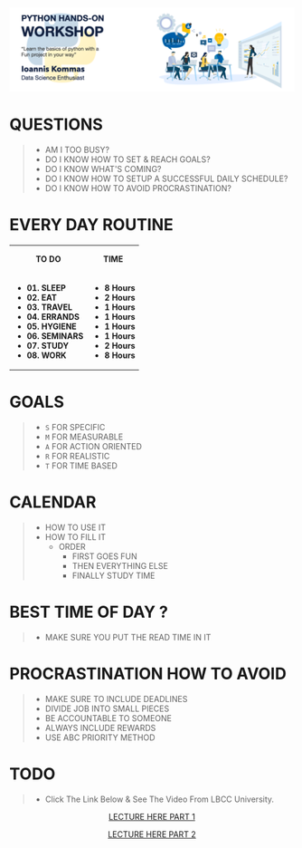 <p align="center">
<img src="https://github.com/johnkommas/hands_on_python_katartisi.gr/blob/master/docs/img/logo.png?raw=true" width="800"/>
</p>

# QUESTIONS
> - AM I TOO BUSY?
> - DO I KNOW HOW TO SET & REACH GOALS?
> - DO I KNOW WHAT'S COMING?
> - DO I KNOW HOW TO SETUP A SUCCESSFUL DAILY SCHEDULE?
> - DO I KNOW HOW TO AVOID PROCRASTINATION?

# EVERY DAY ROUTINE
<table>
    <tbody>
    <tr>
      <td>
        <b><p align="center">TO DO</p></b>
      </td>
      <td>
        <b><p align="center">TIME</p></b>
      </td>
    </tr>
    <tr valign="top">
      <td>
      <ul><li><b>01. SLEEP</b></li>
          <li><b>02. EAT</b></li>
          <li><b>03. TRAVEL</b></li>
          <li><b>04. ERRANDS</b></li>
          <li><b>05. HYGIENE</b></li>
          <li><b>06. SEMINARS</b></li>
          <li><b>07. STUDY</b></li>
          <li><b>08. WORK</b></li>
      </ul>
      </td>
      <td>
      <ul><li><b>8 Hours</b></li>
          <li><b>2 Hours</b></li>
          <li><b>1 Hours</b></li>
          <li><b>1 Hours</b></li>
          <li><b>1 Hours</b></li>
          <li><b>1 Hours</b></li>
          <li><b>2 Hours</b></li>
          <li><b>8 Hours</b></li>
      </ul>
      </td>
      </tr>
</tbody>
</table>

# GOALS
> - `S` FOR SPECIFIC
> - `M` FOR MEASURABLE
> - `A` FOR ACTION ORIENTED
> - `R` FOR REALISTIC
> - `T` FOR TIME BASED


# CALENDAR
> - HOW TO USE IT
> - HOW TO FILL IT
>    - ORDER 
>        - FIRST GOES FUN
>        - THEN EVERYTHING ELSE
>        - FINALLY STUDY TIME
        
# BEST TIME OF DAY ?
> - MAKE SURE YOU PUT THE READ TIME IN IT

# PROCRASTINATION HOW TO AVOID
> - MAKE SURE TO INCLUDE DEADLINES
> - DIVIDE JOB INTO SMALL PIECES
> - BE ACCOUNTABLE TO SOMEONE
> - ALWAYS INCLUDE REWARDS
> - USE ABC PRIORITY METHOD

# TODO 
> - Click The Link Below & See The Video From LBCC University.
<td><p align="center">
<a href="https://www.youtube.com/watch?v=3_ElR-uPOhw">LECTURE HERE PART 1</a>
</p></td>
<td><p align="center">
<a href="https://www.youtube.com/watch?v=hNMbYLEGmHA">LECTURE HERE PART 2</a>
</p></td>

